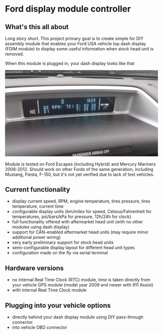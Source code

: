 
# Ford display module controller

## What's this all about

Long story short. This project primary goal is to create simple for DIY assembly
module that enables your Ford USA vehicle top dash display (FDIM module)
to display some useful information when stock head unit is removed.

When this module is plugged in, your dash display looks like that

![](doc/images/hu_aftermarket.jpg)

Module is tested on Ford Escapes (including Hybrid) and Mercury Mariners 2008-2012.
Should work on other Fords of the same generation, including Mustang, Fiesta, F-150,
but it's not yet verified due to lack of test vehicles.

## Current functionality

- display current speed, RPM, engine temperature, tires pressure, tires temperature, current time
- configurable display units (km/miles for speed, Celsius/Fahrenheit for temperatures, psi/bars/kPa for pressure, 12h/24h for clock)
- full functionality offered with aftermarket head unit (with no other modules using dash display)
- support for CAN-enabled aftermarket head units (may require minor additional power wiring)
- very early preliminary support for stock head units
- semi-configurable display layout for different head unit types
- configuration made on the fly via serial terminal

## Hardware versions
- no internal Real Time Clock (RTC) module, time is taken directly from your vehicle GPS module (model year 2009 and newer with 911 Assist)
- with internal Real Time Clock module

## Plugging into your vehicle options
- directly behind your dash display module using DIY pass-through connector
- into vehicle OBD connector
